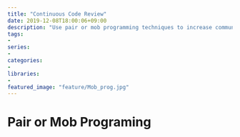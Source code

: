 ```yaml
---
title: "Continuous Code Review"
date: 2019-12-08T18:00:06+09:00
description: "Use pair or mob programming techniques to increase communication and continuously review the code."
tags:
-
series:
-
categories:
- 
libraries:
- 
featured_image: "feature/Mob_prog.jpg"
---
```


# Pair or Mob Programing
